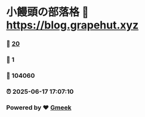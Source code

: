 # 小饅頭の部落格 :link: https://blog.grapehut.xyz 
### :page_facing_up: [20](https://blog.grapehut.xyz/tag.html) 
### :speech_balloon: 1 
### :hibiscus: 104060 
### :alarm_clock: 2025-06-17 17:07:10 
### Powered by :heart: [Gmeek](https://github.com/Meekdai/Gmeek)
